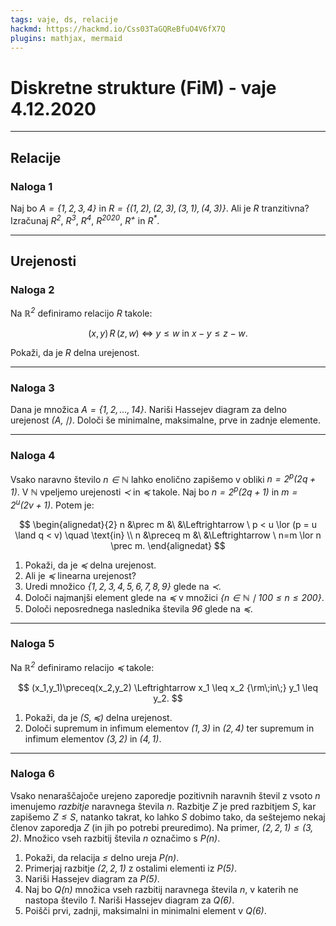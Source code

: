 ```yaml
---
tags: vaje, ds, relacije
hackmd: https://hackmd.io/Css03TaGQReBfuO4V6fX7Q
plugins: mathjax, mermaid
---
```

# Diskretne strukture (FiM) - vaje 4.12.2020

---

## Relacije

### Naloga 1

Naj bo <i>$A = \lbrace 1, 2, 3, 4 \rbrace$</i> in <i>$R = \lbrace (1, 2), (2, 3), (3, 1), (4, 3) \rbrace$</i>. Ali je <i>$R$</i> tranzitivna? Izračunaj <i>$R^2$</i>, <i>$R^3$</i>, <i>$R^4$</i>, <i>$R^{2020}$</i>, <i>$R^+$</i> in <i>$R^*$</i>.

---

## Urejenosti

### Naloga 2

Na <i>$\mathbb{R}^2$</i> definiramo relacijo <i>$R$</i> takole:

$$
(x,y) \, R \, (z,w) \ \Leftrightarrow \ y\leq w \text{ in } x-y\leq z-w.
$$

Pokaži, da je <i>$R$</i> delna urejenost.

---

### Naloga 3

Dana je množica <i>$A=\lbrace 1,2,\dots,14 \rbrace$</i>. Nariši Hassejev diagram za delno urejenost <i>$(A, \mid)$</i>. Določi še minimalne, maksimalne, prve in zadnje elemente.

---

### Naloga 4

Vsako naravno število <i>$n \in \mathbb{N}$</i> lahko enolično zapišemo v obliki <i>$n = 2^p(2q+1)$</i>. V <i>$\mathbb{N}$</i> vpeljemo urejenosti <i>$\prec$</i> in <i>$\preceq$</i> takole. Naj bo <i>$n=2^p(2q+1)$</i> in <i>$m = 2^u(2v+1)$</i>. Potem je:

$$
\begin{alignedat}{2}
n &\prec m &\ &\Leftrightarrow \ p < u \lor (p = u \land q < v) \quad \text{in} \\
n &\preceq m &\ &\Leftrightarrow \ n=m \lor n \prec m.
\end{alignedat}
$$

1. Pokaži, da je <i>$\preceq$</i> delna urejenost.
2. Ali je <i>$\preceq$</i> linearna urejenost?
3. Uredi množico <i>$\lbrace 1,2,3,4,5,6,7,8,9 \rbrace$</i> glede na <i>$\prec$.</i>
4. Določi najmanjši element glede na <i>$\preceq$</i> v množici <i>$\lbrace n \in \mathbb{N} \mid 100 \leq n \leq 200 \rbrace$</i>.
5. Določi neposrednega naslednika števila <i>$96$</i> glede na <i>$\preceq$</i>.

---

### Naloga 5

Na <i>$\mathbb{R}^2$</i> definiramo relacijo <i>$\preceq$</i> takole:

$$
(x_1,y_1)\preceq(x_2,y_2) \Leftrightarrow
x_1 \leq x_2 {\rm\;in\;} y_1 \leq y_2.
$$

1. Pokaži, da je <i>$(S, \preceq)$</i> delna urejenost.
2. Določi supremum in infimum elementov <i>$(1,3)$</i> in <i>$(2,4)$</i> ter supremum in infimum elementov <i>$(3,2)$</i> in <i>$(4,1)$</i>.

---

### Naloga 6

Vsako nenaraščajoče urejeno zaporedje pozitivnih naravnih števil z vsoto <i>$n$</i> imenujemo *razbitje* naravnega števila <i>$n$</i>. Razbitje <i>$Z$</i> je pred razbitjem <i>$S$</i>, kar zapišemo <i>$Z \leq S$</i>, natanko takrat, ko lahko <i>$S$</i> dobimo tako, da seštejemo nekaj členov zaporedja <i>$Z$</i> (in jih po potrebi preuredimo). Na primer, <i>$(2,2,1) \leq (3,2)$</i>. Množico vseh razbitij števila <i>$n$</i> označimo s <i>$P(n)$</i>.

1. Pokaži, da relacija <i>$\leq$</i> delno ureja <i>$P(n)$</i>.
2. Primerjaj razbitje <i>$(2,2,1)$</i> z ostalimi elementi iz <i>$P(5)$</i>.
3. Nariši Hassejev diagram za <i>$P(5)$</i>.
4. Naj bo <i>$Q(n)$</i> množica vseh razbitij naravnega števila <i>$n$</i>, v katerih ne nastopa število <i>$1$</i>. Nariši Hassejev diagram za <i>$Q(6)$</i>.
5. Poišči prvi, zadnji, maksimalni in minimalni element v <i>$Q(6)$</i>.
